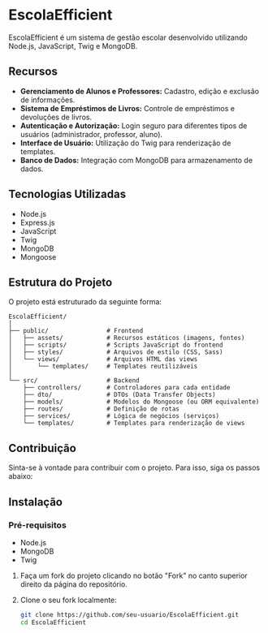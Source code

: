 # EscolaEfficient

EscolaEfficient é um sistema de gestão escolar desenvolvido utilizando Node.js, JavaScript, Twig e MongoDB.

## Recursos

- **Gerenciamento de Alunos e Professores:** Cadastro, edição e exclusão de informações.
- **Sistema de Empréstimos de Livros:** Controle de empréstimos e devoluções de livros.
- **Autenticação e Autorização:** Login seguro para diferentes tipos de usuários (administrador, professor, aluno).
- **Interface de Usuário:** Utilização do Twig para renderização de templates.
- **Banco de Dados:** Integração com MongoDB para armazenamento de dados.

## Tecnologias Utilizadas

- Node.js
- Express.js
- JavaScript
- Twig
- MongoDB
- Mongoose


  
## Estrutura do Projeto

O projeto está estruturado da seguinte forma:

```plaintext
EscolaEfficient/
│
├── public/                # Frontend
│   ├── assets/            # Recursos estáticos (imagens, fontes)
│   ├── scripts/           # Scripts JavaScript do frontend
│   ├── styles/            # Arquivos de estilo (CSS, Sass)
│   └── views/             # Arquivos HTML das views
│       └── templates/     # Templates reutilizáveis
│
└── src/                   # Backend
    ├── controllers/       # Controladores para cada entidade
    ├── dto/               # DTOs (Data Transfer Objects)
    ├── models/            # Modelos do Mongoose (ou ORM equivalente)
    ├── routes/            # Definição de rotas
    ├── services/          # Lógica de negócios (serviços)
    └── templates/         # Templates para renderização de views
```

## Contribuição

Sinta-se à vontade para contribuir com o projeto. Para isso, siga os passos abaixo:

## Instalação

### Pré-requisitos

- Node.js
- MongoDB
- Twig
  
1. Faça um fork do projeto clicando no botão "Fork" no canto superior direito da página do repositório.

2. Clone o seu fork localmente:

   ```bash
   git clone https://github.com/seu-usuario/EscolaEfficient.git
   cd EscolaEfficient
